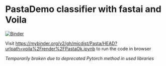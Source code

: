 # PastaDemo classifier with fastai and Voila
[![Binder](https://mybinder.org/badge_logo.svg)](https://mybinder.org/v2/gh/micdist/Pasta/HEAD?urlpath=%2Fvoila%2Frender%2FPastaV2.ipynb)

Visit https://mybinder.org/v2/gh/micdist/Pasta/HEAD?urlpath=voila%2Frender%2FPastaOk.ipynb to run the code in browser

*Temporarily broken due to deprecated Pytorch method in used libraries*

